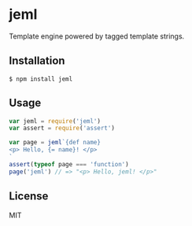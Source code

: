 # jeml

Template engine powered by tagged template strings.

## Installation

```
$ npm install jeml
```

## Usage

```js
var jeml = require('jeml')
var assert = require('assert')

var page = jeml`{def name}
<p> Hello, {= name}! </p>
`
assert(typeof page === 'function')
page('jeml') // => "<p> Hello, jeml! </p>"
```

## License

MIT
